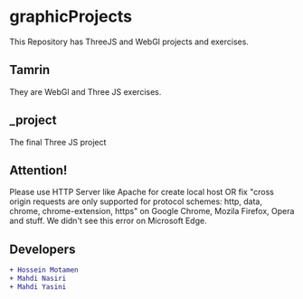 # graphicProjects
This Repository has ThreeJS and WebGl projects and exercises.
## Tamrin 
They are WebGl and Three JS exercises.
## _project
The final Three JS project
## Attention!
Please use HTTP Server like Apache for create local host OR fix "cross origin requests are only supported for protocol schemes: http, data, chrome, chrome-extension, https" on Google Chrome, Mozila Firefox, Opera and stuff.
We didn't see this error on Microsoft Edge.
## Developers
```diff
+ Hossein Motamen
+ Mahdi Nasiri
+ Mahdi Yasini
```
